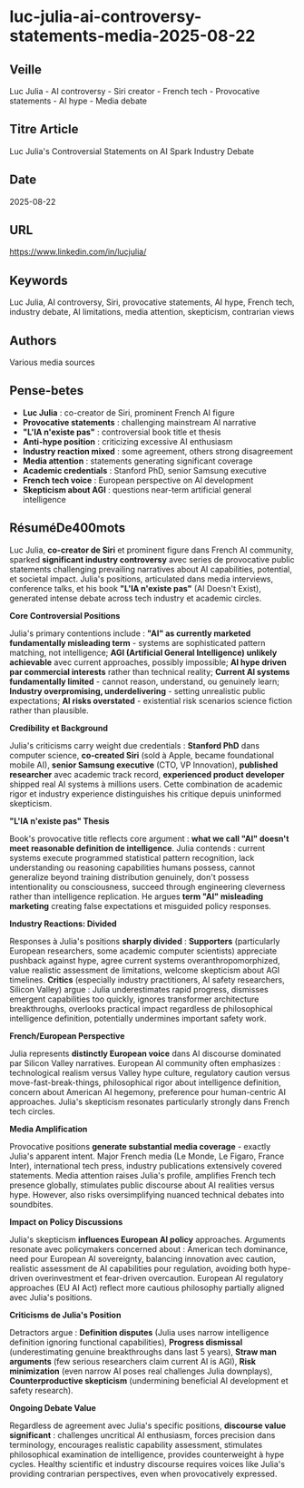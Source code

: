 # luc-julia-ai-controversy-statements-media-2025-08-22

## Veille
Luc Julia - AI controversy - Siri creator - French tech - Provocative statements - AI hype - Media debate

## Titre Article
Luc Julia's Controversial Statements on AI Spark Industry Debate

## Date
2025-08-22

## URL
https://www.linkedin.com/in/lucjulia/

## Keywords
Luc Julia, AI controversy, Siri, provocative statements, AI hype, French tech, industry debate, AI limitations, media attention, skepticism, contrarian views

## Authors
Various media sources

## Pense-betes
- **Luc Julia** : co-creator de Siri, prominent French AI figure
- **Provocative statements** : challenging mainstream AI narrative
- **"L'IA n'existe pas"** : controversial book title et thesis
- **Anti-hype position** : criticizing excessive AI enthusiasm
- **Industry reaction mixed** : some agreement, others strong disagreement
- **Media attention** : statements generating significant coverage
- **Academic credentials** : Stanford PhD, senior Samsung executive
- **French tech voice** : European perspective on AI development
- **Skepticism about AGI** : questions near-term artificial general intelligence

## RésuméDe400mots

Luc Julia, **co-creator de Siri** et prominent figure dans French AI community, sparked **significant industry controversy** avec series de provocative public statements challenging prevailing narratives about AI capabilities, potential, et societal impact. Julia's positions, articulated dans media interviews, conference talks, et his book **"L'IA n'existe pas"** (AI Doesn't Exist), generated intense debate across tech industry et academic circles.

**Core Controversial Positions**

Julia's primary contentions include : **"AI" as currently marketed fundamentally misleading term** - systems are sophisticated pattern matching, not intelligence; **AGI (Artificial General Intelligence) unlikely achievable** avec current approaches, possibly impossible; **AI hype driven par commercial interests** rather than technical reality; **Current AI systems fundamentally limited** - cannot reason, understand, ou genuinely learn; **Industry overpromising, underdelivering** - setting unrealistic public expectations; **AI risks overstated** - existential risk scenarios science fiction rather than plausible.

**Credibility et Background**

Julia's criticisms carry weight due credentials : **Stanford PhD** dans computer science, **co-created Siri** (sold à Apple, became foundational mobile AI), **senior Samsung executive** (CTO, VP Innovation), **published researcher** avec academic track record, **experienced product developer** shipped real AI systems à millions users. Cette combination de academic rigor et industry experience distinguishes his critique depuis uninformed skepticism.

**"L'IA n'existe pas" Thesis**

Book's provocative title reflects core argument : **what we call "AI" doesn't meet reasonable definition de intelligence**. Julia contends : current systems execute programmed statistical pattern recognition, lack understanding ou reasoning capabilities humans possess, cannot generalize beyond training distribution genuinely, don't possess intentionality ou consciousness, succeed through engineering cleverness rather than intelligence replication. He argues **term "AI" misleading marketing** creating false expectations et misguided policy responses.

**Industry Reactions: Divided**

Responses à Julia's positions **sharply divided** : **Supporters** (particularly European researchers, some academic computer scientists) appreciate pushback against hype, agree current systems overanthropomorphized, value realistic assessment de limitations, welcome skepticism about AGI timelines. **Critics** (especially industry practitioners, AI safety researchers, Silicon Valley) argue : Julia underestimates rapid progress, dismisses emergent capabilities too quickly, ignores transformer architecture breakthroughs, overlooks practical impact regardless de philosophical intelligence definition, potentially undermines important safety work.

**French/European Perspective**

Julia represents **distinctly European voice** dans AI discourse dominated par Silicon Valley narratives. European AI community often emphasizes : technological realism versus Valley hype culture, regulatory caution versus move-fast-break-things, philosophical rigor about intelligence definition, concern about American AI hegemony, preference pour human-centric AI approaches. Julia's skepticism resonates particularly strongly dans French tech circles.

**Media Amplification**

Provocative positions **generate substantial media coverage** - exactly Julia's apparent intent. Major French media (Le Monde, Le Figaro, France Inter), international tech press, industry publications extensively covered statements. Media attention raises Julia's profile, amplifies French tech presence globally, stimulates public discourse about AI realities versus hype. However, also risks oversimplifying nuanced technical debates into soundbites.

**Impact on Policy Discussions**

Julia's skepticism **influences European AI policy** approaches. Arguments resonate avec policymakers concerned about : American tech dominance, need pour European AI sovereignty, balancing innovation avec caution, realistic assessment de AI capabilities pour regulation, avoiding both hype-driven overinvestment et fear-driven overcaution. European AI regulatory approaches (EU AI Act) reflect more cautious philosophy partially aligned avec Julia's positions.

**Criticisms de Julia's Position**

Detractors argue : **Definition disputes** (Julia uses narrow intelligence definition ignoring functional capabilities), **Progress dismissal** (underestimating genuine breakthroughs dans last 5 years), **Straw man arguments** (few serious researchers claim current AI is AGI), **Risk minimization** (even narrow AI poses real challenges Julia downplays), **Counterproductive skepticism** (undermining beneficial AI development et safety research).

**Ongoing Debate Value**

Regardless de agreement avec Julia's specific positions, **discourse value significant** : challenges uncritical AI enthusiasm, forces precision dans terminology, encourages realistic capability assessment, stimulates philosophical examination de intelligence, provides counterweight à hype cycles. Healthy scientific et industry discourse requires voices like Julia's providing contrarian perspectives, even when provocatively expressed.
